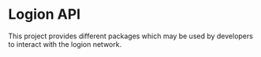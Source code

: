 # Logion API

This project provides different packages which may be used by developers to interact with the logion network.
